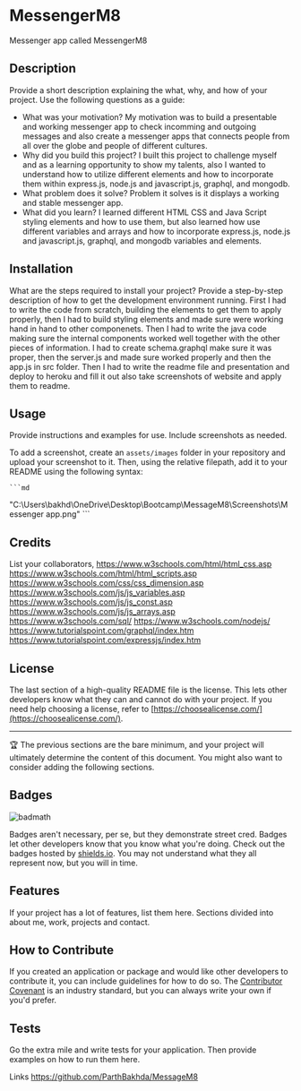 # MessengerM8
Messenger app called MessengerM8
## Description

Provide a short description explaining the what, why, and how of your project. Use the following questions as a guide:

- What was your motivation? My motivation was to build a presentable and working messenger app to check incomming and outgoing messages and also create a messenger apps that connects people from all over the globe and people of different cultures.
- Why did you build this project? I built this project to challenge myself and as a learning opportunity to show my talents, also I wanted to understand how to utilize different elements and how to incorporate them within express.js, node.js and javascript.js, graphql, and mongodb. 
- What problem does it solve? Problem it solves is it displays a working and stable messenger app.
- What did you learn? I learned different HTML CSS and Java Script styling elements and how to use them, but also learned how use different variables and arrays and how to incorporate express.js, node.js and javascript.js, graphql, and mongodb variables and elements.

## Installation

What are the steps required to install your project? Provide a step-by-step description of how to get the development environment running. First I had to write the code from scratch, building the elements to get them to apply properly, then I had to build styling elements and made sure were working hand in hand to other componenets. Then I had to write the java code making sure the internal components worked well together with the other pieces of information. I had to create schema.graphql make sure it was proper, then the server.js and made sure worked properly and then the app.js in src folder.  Then I had to write the readme file and presentation and deploy to heroku and fill it out also take screenshots of website and apply them to readme.

## Usage

Provide instructions and examples for use. Include screenshots as needed.

To add a screenshot, create an `assets/images` folder in your repository and upload your screenshot to it. Then, using the relative filepath, add it to your README using the following syntax:

    ```md
"C:\Users\bakhd\OneDrive\Desktop\Bootcamp\MessageM8\Screenshots\Messenger app.png"
    ```

## Credits

List your collaborators, 
https://www.w3schools.com/html/html_css.asp
https://www.w3schools.com/html/html_scripts.asp
https://www.w3schools.com/css/css_dimension.asp
https://www.w3schools.com/js/js_variables.asp
https://www.w3schools.com/js/js_const.asp
https://www.w3schools.com/js/js_arrays.asp
https://www.w3schools.com/sql/
https://www.w3schools.com/nodejs/
https://www.tutorialspoint.com/graphql/index.htm
https://www.tutorialspoint.com/expressjs/index.htm

## License

The last section of a high-quality README file is the license. This lets other developers know what they can and cannot do with your project. If you need help choosing a license, refer to [https://choosealicense.com/](https://choosealicense.com/).

---

🏆 The previous sections are the bare minimum, and your project will ultimately determine the content of this document. You might also want to consider adding the following sections.

## Badges

![badmath](https://img.shields.io/github/languages/top/lernantino/badmath)

Badges aren't necessary, per se, but they demonstrate street cred. Badges let other developers know that you know what you're doing. Check out the badges hosted by [shields.io](https://shields.io/). You may not understand what they all represent now, but you will in time.

## Features

If your project has a lot of features, list them here. Sections divided into about me, work, projects and contact.

## How to Contribute

If you created an application or package and would like other developers to contribute it, you can include guidelines for how to do so. The [Contributor Covenant](https://www.contributor-covenant.org/) is an industry standard, but you can always write your own if you'd prefer.

## Tests

Go the extra mile and write tests for your application. Then provide examples on how to run them here.

Links https://github.com/ParthBakhda/MessageM8